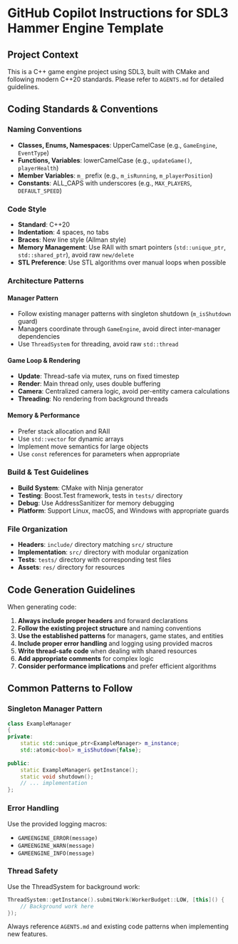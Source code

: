 # GitHub Copilot Instructions for SDL3 Hammer Engine Template

## Project Context
This is a C++ game engine project using SDL3, built with CMake and following modern C++20 standards. Please refer to `AGENTS.md` for detailed guidelines.

## Coding Standards & Conventions

### Naming Conventions
- **Classes, Enums, Namespaces**: UpperCamelCase (e.g., `GameEngine`, `EventType`)
- **Functions, Variables**: lowerCamelCase (e.g., `updateGame()`, `playerHealth`)
- **Member Variables**: `m_` prefix (e.g., `m_isRunning`, `m_playerPosition`)
- **Constants**: ALL_CAPS with underscores (e.g., `MAX_PLAYERS`, `DEFAULT_SPEED`)

### Code Style
- **Standard**: C++20
- **Indentation**: 4 spaces, no tabs
- **Braces**: New line style (Allman style)
- **Memory Management**: Use RAII with smart pointers (`std::unique_ptr`, `std::shared_ptr`), avoid raw `new/delete`
- **STL Preference**: Use STL algorithms over manual loops when possible

### Architecture Patterns

#### Manager Pattern
- Follow existing manager patterns with singleton shutdown (`m_isShutdown` guard)
- Managers coordinate through `GameEngine`, avoid direct inter-manager dependencies
- Use `ThreadSystem` for threading, avoid raw `std::thread`

#### Game Loop & Rendering
- **Update**: Thread-safe via mutex, runs on fixed timestep
- **Render**: Main thread only, uses double buffering
- **Camera**: Centralized camera logic, avoid per-entity camera calculations
- **Threading**: No rendering from background threads

#### Memory & Performance
- Prefer stack allocation and RAII
- Use `std::vector` for dynamic arrays
- Implement move semantics for large objects
- Use `const` references for parameters when appropriate

### Build & Test Guidelines
- **Build System**: CMake with Ninja generator
- **Testing**: Boost.Test framework, tests in `tests/` directory
- **Debug**: Use AddressSanitizer for memory debugging
- **Platform**: Support Linux, macOS, and Windows with appropriate guards

### File Organization
- **Headers**: `include/` directory matching `src/` structure
- **Implementation**: `src/` directory with modular organization
- **Tests**: `tests/` directory with corresponding test files
- **Assets**: `res/` directory for resources

## Code Generation Guidelines

When generating code:
1. **Always include proper headers** and forward declarations
2. **Follow the existing project structure** and naming conventions
3. **Use the established patterns** for managers, game states, and entities
4. **Include proper error handling** and logging using provided macros
5. **Write thread-safe code** when dealing with shared resources
6. **Add appropriate comments** for complex logic
7. **Consider performance implications** and prefer efficient algorithms

## Common Patterns to Follow

### Singleton Manager Pattern
```cpp
class ExampleManager 
{
private:
    static std::unique_ptr<ExampleManager> m_instance;
    std::atomic<bool> m_isShutdown{false};
    
public:
    static ExampleManager& getInstance();
    static void shutdown();
    // ... implementation
};
```

### Error Handling
Use the provided logging macros:
- `GAMEENGINE_ERROR(message)`
- `GAMEENGINE_WARN(message)`
- `GAMEENGINE_INFO(message)`

### Thread Safety
Use the ThreadSystem for background work:
```cpp
ThreadSystem::getInstance().submitWork(WorkerBudget::LOW, [this]() {
    // Background work here
});
```

Always reference `AGENTS.md` and existing code patterns when implementing new features.
